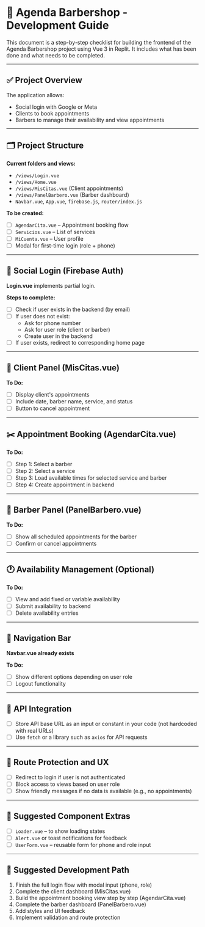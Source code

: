 
# 💈 Agenda Barbershop - Development Guide

This document is a step-by-step checklist for building the frontend of the Agenda Barbershop project using Vue 3 in Replit. It includes what has been done and what needs to be completed.

---

## ✅ Project Overview

The application allows:
- Social login with Google or Meta
- Clients to book appointments
- Barbers to manage their availability and view appointments

---

## 🗂 Project Structure

**Current folders and views:**
- `/views/Login.vue`
- `/views/Home.vue`
- `/views/MisCitas.vue` (Client appointments)
- `/views/PanelBarbero.vue` (Barber dashboard)
- `Navbar.vue`, `App.vue`, `firebase.js`, `router/index.js`

**To be created:**
- [ ] `AgendarCita.vue` – Appointment booking flow
- [ ] `Servicios.vue` – List of services
- [ ] `MiCuenta.vue` – User profile
- [ ] Modal for first-time login (role + phone)

---

## 🔐 Social Login (Firebase Auth)

**Login.vue** implements partial login.

**Steps to complete:**
- [ ] Check if user exists in the backend (by email)
- [ ] If user does not exist:
  - Ask for phone number
  - Ask for user role (client or barber)
  - Create user in the backend
- [ ] If user exists, redirect to corresponding home page

---

## 📅 Client Panel (MisCitas.vue)

**To Do:**
- [ ] Display client's appointments
- [ ] Include date, barber name, service, and status
- [ ] Button to cancel appointment

---

## ✂️ Appointment Booking (AgendarCita.vue)

**To Do:**
- [ ] Step 1: Select a barber
- [ ] Step 2: Select a service
- [ ] Step 3: Load available times for selected service and barber
- [ ] Step 4: Create appointment in backend

---

## 💈 Barber Panel (PanelBarbero.vue)

**To Do:**
- [ ] Show all scheduled appointments for the barber
- [ ] Confirm or cancel appointments

---

## 🕐 Availability Management (Optional)

**To Do:**
- [ ] View and add fixed or variable availability
- [ ] Submit availability to backend
- [ ] Delete availability entries

---

## 🎨 Navigation Bar

**Navbar.vue already exists**

**To Do:**
- [ ] Show different options depending on user role
- [ ] Logout functionality

---

## 🔧 API Integration

- [ ] Store API base URL as an input or constant in your code (not hardcoded with real URLs)
- [ ] Use `fetch` or a library such as `axios` for API requests

---

## 🧪 Route Protection and UX

- [ ] Redirect to login if user is not authenticated
- [ ] Block access to views based on user role
- [ ] Show friendly messages if no data is available (e.g., no appointments)

---

## 🧱 Suggested Component Extras

- [ ] `Loader.vue` – to show loading states
- [ ] `Alert.vue` or toast notifications for feedback
- [ ] `UserForm.vue` – reusable form for phone and role input

---

## 🧭 Suggested Development Path

1. Finish the full login flow with modal input (phone, role)
2. Complete the client dashboard (MisCitas.vue)
3. Build the appointment booking view step by step (AgendarCita.vue)
4. Complete the barber dashboard (PanelBarbero.vue)
5. Add styles and UI feedback
6. Implement validation and route protection
